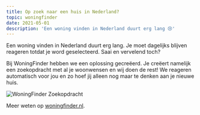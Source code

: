 ```yaml
---
title: Op zoek naar een huis in Nederland?
topic: woningfinder
date: 2021-05-01
description: 'Een woning vinden in Nederland duurt erg lang 😢'
---
```


Een woning vinden in Nederland duurt erg lang. Je moet dagelijks blijven reageren totdat je word geselecteerd. Saai en vervelend toch?

Bij WoningFinder hebben we een oplossing gecreëerd. Je creëert namelijk een zoekopdracht met al je woonwensen en wij doen de rest! We reageren automatisch voor jou en zo hoef jij alleen nog maar te denken aan je nieuwe huis.

![WoningFinder Zoekopdracht](https://static.woningfinder.nl/news/zoekopdracht.png)

Meer weten op [woningfinder.nl](https://woningfinder.nl).
